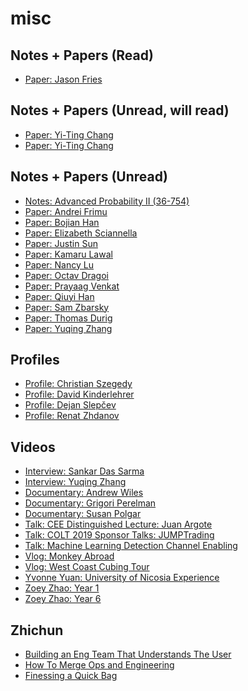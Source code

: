 # misc 

## Notes + Papers (Read)
- [Paper: Jason Fries](
https://arxiv.org/pdf/2301.03150.pdf)

## Notes + Papers (Unread, will read)
- [Paper: Yi-Ting Chang](
https://github.com/kamarulaw/misc/blob/main/pnas.1523629113.pdf) 
- [Paper: Yi-Ting Chang](
https://github.com/kamarulaw/misc/blob/main/pnas.1719548115.pdf)

## Notes + Papers (Unread)
- [Notes: Advanced Probability II (36-754)](
https://github.com/kamarulaw/unread-papers/blob/main/36-754%20Notes.pdf) 
- [Paper: Andrei Frimu](
https://github.com/kamarulaw/misc/blob/main/af-thesis.pdf) 
- [Paper: Bojian Han](
https://github.com/kamarulaw/unread-papers/blob/main/bh-paper.pdf) 
- [Paper: Elizabeth Sciannella](
https://github.com/kamarulaw/unread-papers/blob/main/es-finalpaper.pdf)
- [Paper: Justin Sun](
https://github.com/kamarulaw/misc/blob/main/jwsun_MS_MSC_2023.pdf) 
- [Paper: Kamaru Lawal](
https://github.com/kamarulaw/unread-papers/blob/main/20220224082230.pdf) 
- [Paper: Nancy Lu](
https://github.com/kamarulaw/unread-papers/blob/main/nl-finalpaper.pdf) 
- [Paper: Octav Dragoi](
https://github.com/kamarulaw/unread-papers/blob/main/od-thesis.pdf)
- [Paper: Prayaag Venkat](
https://arxiv.org/pdf/2211.07503.pdf) 
- [Paper: Qiuyi Han](
https://github.com/kamarulaw/unread-papers/blob/main/qh-thesis.pdf) 
- [Paper: Sam Zbarsky](
https://github.com/kamarulaw/unread-papers/blob/main/sz-princeton-hlp.pdf) 
- [Paper: Thomas Durig](
https://github.com/kamarulaw/misc/blob/main/macromol-02-00001.pdf) 
- [Paper: Yuqing Zhang](
https://github.com/kamarulaw/unread-papers/blob/main/yz-thesis.pdf)

## Profiles
- [Profile: Christian Szegedy](
https://scholar.google.com/citations?user=3QeF7mAAAAAJ&hl=en) 
- [Profile: David Kinderlehrer](
https://www.genealogy.math.ndsu.nodak.edu/id.php?id=32153) 
- [Profile: Dejan Slepčev](
https://www.math.cmu.edu/~slepcev/) 
- [Profile: Renat Zhdanov](
https://www.imath.kiev.ua/~renat/) 

## Videos
- [Interview: Sankar Das Sarma](
https://www.youtube.com/watch?v=Q8CHms4ixYc) 
- [Interview: Yuqing Zhang](
https://youtu.be/Q8IDCMf1F4U) 
- [Documentary: Andrew Wiles](
https://www.dailymotion.com/video/x1btavd)
- [Documentary: Grigori Perelman](
https://youtu.be/Ng1W2KUHI2s)
- [Documentary: Susan Polgar](
https://youtu.be/2wzs33wvr9E?si=xWt_bGzSoS_aRblI) 
- [Talk: CEE Distinguished Lecture: Juan Argote](
https://youtu.be/-S1BSd2xENg) 
- [Talk: COLT 2019 Sponsor Talks: JUMPTrading](
https://youtu.be/wDB0WzWoo5I) 
- [Talk: Machine Learning Detection Channel Enabling](
https://underline.io/lecture/45221-machine-learning-detection-channel-enabling-wide-reader-for-bit-patterned-media) 
- [Vlog: Monkey Abroad](
https://youtu.be/uR-gB39Zkrc) 
- [Vlog: West Coast Cubing Tour](
https://youtu.be/eAwGRsm5Pzc) 
- [Yvonne Yuan: University of Nicosia Experience](
https://www.youtube.com/watch?v=GuoyKwo2agU) 
- [Zoey Zhao: Year 1](
https://youtu.be/8h1JWq1x-8s) 
- [Zoey Zhao: Year 6](
https://www.youtube.com/watch?v=AWQFDO8sGP8)

## Zhichun
- [Building an Eng Team That Understands The User](
https://www.youtube.com/watch?v=azXvo3gBZ_s)
- [How To Merge Ops and Engineering](
https://www.youtube.com/watch?v=5Njpv95lBu8)
- [Finessing a Quick Bag](
https://elc.community/public/videos/from-engineer-to-general-manager-in-3-years)
